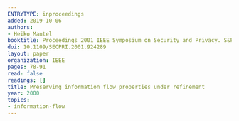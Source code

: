 ```yaml
---
ENTRYTYPE: inproceedings
added: 2019-10-06
authors:
- Heiko Mantel
booktitle: Proceedings 2001 IEEE Symposium on Security and Privacy. S&P 2001
doi: 10.1109/SECPRI.2001.924289
layout: paper
organization: IEEE
pages: 78-91
read: false
readings: []
title: Preserving information flow properties under refinement
year: 2000
topics:
- information-flow
---
```

